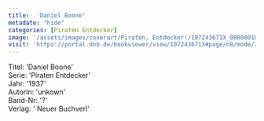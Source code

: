 ```yaml
---
title:  'Daniel Boone'
metadate: "hide"
categories: [Piraten Entdecker]
image: '/assets/images/coverart/Piraten, Entdecker!/107243671X_00000010.jpg'
visit: 'https://portal.dnb.de/bookviewer/view/107243671X#page/n0/mode/2up'
---
```

Titel: 'Daniel Boone' <br>
Serie: 'Piraten Entdecker' <br>
Jahr: '1937' <br>
AutorIn: 'unkown' <br>
Band-Nr: '?' <br>
Verlag: ' Neuer Buchverl'